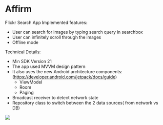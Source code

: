 # Affirm

Flickr Search App
Implemented features:
- User can search for images by typing search query in searchbox
- User can infinitely scroll through the images
- Offline mode

Technical Details:
- Min SDK Version 21
- The app used MVVM design pattern
- It also uses the new Android architecture components:(https://developer.android.com/jetpack/docs/guide)
  - ViewModel
  - Room
  - Paging
- Broadcast receiver to detect network state
- Repository class to switch between the 2 data sources( from network vs DB)

 ![](Flickr.gif)




